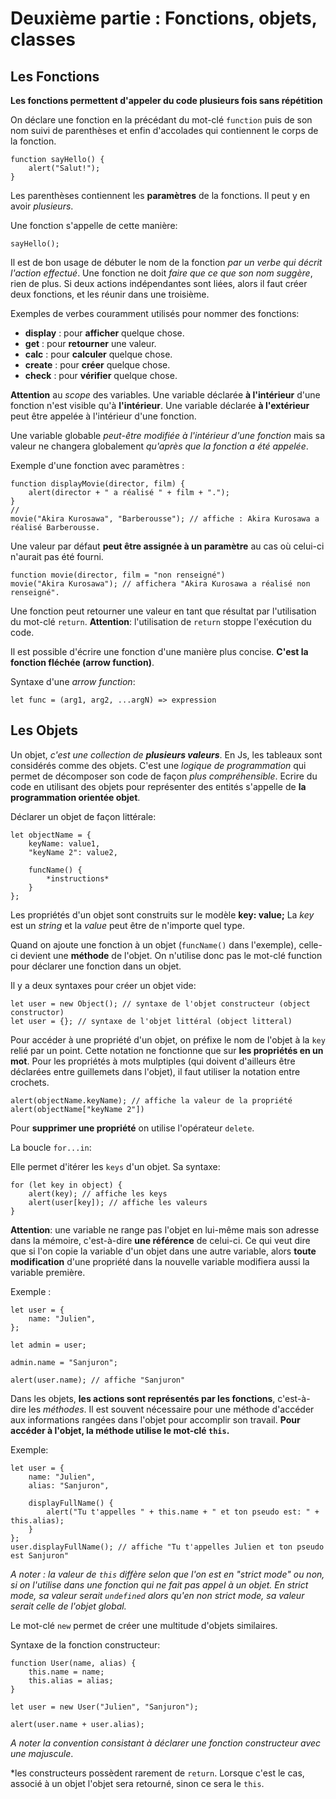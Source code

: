 Deuxième partie : Fonctions, objets, classes
=============================================


Les Fonctions
-------------

**Les fonctions permettent d'appeler du code plusieurs fois sans répétition**

On déclare une fonction en la précédant du mot-clé `function` puis de son nom suivi de parenthèses et enfin d'accolades qui contiennent le corps de la fonction.

	function sayHello() {
		alert("Salut!");
	}

Les parenthèses contiennent les **paramètres** de la fonctions. Il peut y en avoir *plusieurs*. 

Une fonction s'appelle de cette manière:

	sayHello();

 Il est de bon usage de débuter le nom de la fonction *par un verbe qui décrit l'action effectué*. Une fonction ne doit *faire que ce que son nom suggère*, rien de plus. Si deux actions indépendantes sont liées, alors il faut créer deux fonctions, et les réunir dans une troisième. 

Exemples de verbes couramment utilisés pour nommer des fonctions:

- **display** : pour **afficher** quelque chose.
- **get** : pour **retourner** une valeur.
- **calc** : pour **calculer** quelque chose.
- **create** : pour **créer** quelque chose.
- **check** : pour **vérifier** quelque chose.

**Attention** au *scope* des variables. Une variable déclarée **à l'intérieur** d'une fonction n'est visible qu'à **l'intérieur**.
Une variable déclarée **à l'extérieur** peut être appelée à l'intérieur d'une fonction.

Une variable globable *peut-être modifiée à l'intérieur d'une fonction* mais sa valeur ne changera globalement *qu'après que la fonction a été appelée*. 

Exemple d'une fonction avec paramètres :

	function displayMovie(director, film) {
		alert(director + " a réalisé " + film + ".");
	}
	//
	movie("Akira Kurosawa", "Barberousse"); // affiche : Akira Kurosawa a réalisé Barberousse.

Une valeur par défaut **peut être assignée à un paramètre** au cas où celui-ci n'aurait pas été fourni.

	function movie(director, film = "non renseigné")
	movie("Akira Kurosawa"); // affichera "Akira Kurosawa a réalisé non renseigné".

Une fonction peut retourner une valeur en tant que résultat par l'utilisation du mot-clé `return`.
**Attention**: l'utilisation de `return` stoppe l'exécution du code. 

Il est possible d'écrire une fonction d'une manière plus concise. **C'est la fonction fléchée (arrow function)**.

Syntaxe d'une *arrow function*:

	let func = (arg1, arg2, ...argN) => expression


Les Objets
----------

Un objet, *c'est une collection de **plusieurs valeurs***. En Js, les tableaux sont considérés comme des objets.
C'est une *logique de programmation* qui permet de décomposer son code de façon *plus compréhensible*. Ecrire du code en utilisant des objets pour représenter des entités s'appelle de **la programmation orientée objet**.

Déclarer un objet de façon littérale:

    let objectName = {
        keyName: value1,
        "keyName 2": value2,

        funcName() {
            *instructions*
        }
    };

Les propriétés d'un objet sont construits sur le modèle **key: value;** La *key* est un *string* et la *value* peut être de n'importe quel type.

Quand on ajoute une fonction à un objet (`funcName()` dans l'exemple), celle-ci devient une **méthode** de l'objet. On n'utilise donc pas le mot-clé function pour déclarer une fonction dans un objet.

Il y a deux syntaxes pour créer un objet vide:

	let user = new Object(); // syntaxe de l'objet constructeur (object constructor)
	let user = {}; // syntaxe de l'objet littéral (object litteral)

Pour accéder à une propriété d'un objet, on préfixe le nom de l'objet à la `key` relié par un point. Cette notation ne fonctionne que sur **les propriétés en un mot**. Pour les propriétés à mots mulptiples (qui doivent d'ailleurs être déclarées entre guillemets dans l'objet), il faut utiliser la notation entre crochets.

	alert(objectName.keyName); // affiche la valeur de la propriété
	alert(objectName["keyName 2"])

Pour **supprimer une propriété** on utilise l'opérateur `delete`.

La boucle `for...in`:

Elle permet d'itérer les `keys` d'un objet. Sa syntaxe: 

	for (let key in object) {
		alert(key); // affiche les keys
		alert(user[key]); // affiche les valeurs
	}

**Attention**: une variable ne range pas l'objet en lui-même mais son adresse dans la mémoire, c'est-à-dire **une référence** de celui-ci. Ce qui veut dire que si l'on copie la variable d'un objet dans une autre variable, alors **toute modification** d'une propriété dans la nouvelle variable modifiera aussi la variable première. 

Exemple :

	let user = {
		name: "Julien",
	};

	let admin = user;

	admin.name = "Sanjuron";

	alert(user.name); // affiche "Sanjuron"


Dans les objets, **les actions sont représentés par les fonctions**, c'est-à-dire les *méthodes*. Il est souvent nécessaire pour une méthode d'accéder aux informations rangées dans l'objet pour accomplir son travail. **Pour accéder à l'objet, la méthode utilise le mot-clé `this`.**

Exemple:
	
	let user = {
		name: "Julien",
		alias: "Sanjuron",

		displayFullName() {
			alert("Tu t'appelles " + this.name + " et ton pseudo est: " + this.alias);
		}
	};
	user.displayFullName(); // affiche "Tu t'appelles Julien et ton pseudo est Sanjuron"

*A noter : la valeur de `this` diffère selon que l'on est en "strict mode" ou non, si on l'utilise dans une fonction qui ne fait pas appel à un objet. En strict mode, sa valeur serait `undefined` alors qu'en non strict mode, sa valeur serait celle de l'objet global.*

Le mot-clé `new` permet de créer une multitude d'objets similaires. 

Syntaxe de la fonction constructeur:

	function User(name, alias) {
		this.name = name;
		this.alias = alias;
	}

	let user = new User("Julien", "Sanjuron");

	alert(user.name + user.alias);

*A noter la convention consistant à déclarer une fonction constructeur avec une majuscule*.

*les constructeurs possèdent rarement de `return`. Lorsque c'est le cas, associé à un objet l'objet sera retourné, sinon ce sera le `this`.